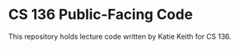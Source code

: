 # CS 136 Public-Facing Code

This repository holds lecture code written by Katie Keith for CS 136. 
